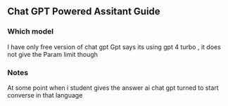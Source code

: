 ## Chat GPT Powered Assitant Guide


### Which model

I have only free version of chat gpt 
Gpt says its using gpt 4 turbo , it does not give the Param limit though 



### Notes
At some point when i student gives the answer ai  chat gpt turned to start converse in that language